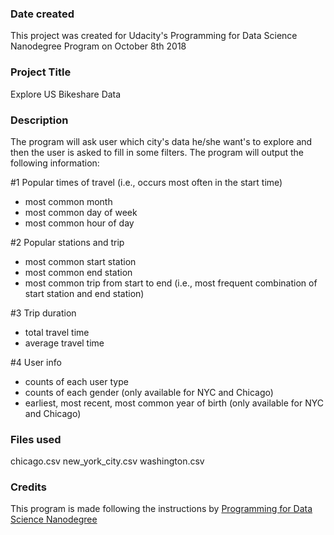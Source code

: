 ### Date created
This project was created for Udacity's Programming for Data Science Nanodegree Program on October 8th 2018

### Project Title
Explore US Bikeshare Data

### Description
The program will ask user which city's data he/she want's to explore and then the user is asked to fill in some filters. The program will output the following information:

#1 Popular times of travel (i.e., occurs most often in the start time)

* most common month
* most common day of week
* most common hour of day

#2 Popular stations and trip

* most common start station
* most common end station
* most common trip from start to end (i.e., most frequent combination of start station and end station)

#3 Trip duration

* total travel time
* average travel time

#4 User info

* counts of each user type
* counts of each gender (only available for NYC and Chicago)
* earliest, most recent, most common year of birth (only available for NYC and Chicago)

### Files used
chicago.csv
new_york_city.csv
washington.csv

### Credits
This program is made following the instructions by [Programming for Data Science Nanodegree](https://eu.udacity.com/course/programming-for-data-science-nanodegree--nd104)
